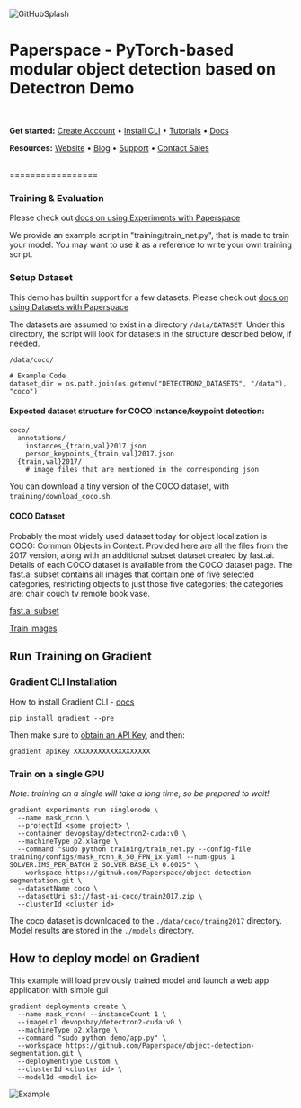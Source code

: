 ![GitHubSplash](https://user-images.githubusercontent.com/585865/65443342-e630d300-ddfb-11e9-9bcd-de1d2033ea60.png)

Paperspace - PyTorch-based modular object detection based on Detectron Demo
=================
<br>

**Get started:** [Create Account](https://www.paperspace.com/account/signup?gradient=true) • [Install CLI](https://docs.paperspace.com/gradient/get-started/install-the-cli) • [Tutorials](https://docs.paperspace.com/gradient/tutorials) • [Docs](https://docs.paperspace.com/gradient)

**Resources:** [Website](https://gradient.paperspace.com/) • [Blog](https://blog.paperspace.com/) • [Support](https://support.paperspace.com/hc/en-us) • [Contact Sales](https://use.paperspace.com/contact-sales)

<br>
=================

### Training & Evaluation

Please check out [docs on using Experiments with Paperspace](https://docs.paperspace.com/gradient/experiments/using-experiments)

We provide an example script in "training/train_net.py", that is made to train your model.
You may want to use it as a reference to write your own training script.

### Setup Dataset

This demo has builtin support for a few datasets.
Please check out [docs on using Datasets with Paperspace](https://docs.paperspace.com/gradient/experiments/using-experiments/experiment-datasets)

The datasets are assumed to exist in a directory `/data/DATASET`.
Under this directory, the script will look for datasets in the structure described below, if needed.
```
/data/coco/
```
```
# Example Code 
dataset_dir = os.path.join(os.getenv("DETECTRON2_DATASETS", "/data"), "coco")
```
#### Expected dataset structure for COCO instance/keypoint detection:

```
coco/
  annotations/
    instances_{train,val}2017.json
    person_keypoints_{train,val}2017.json
  {train,val}2017/
    # image files that are mentioned in the corresponding json
```
You can download a tiny version of the COCO dataset, with `training/download_coco.sh`.

#### COCO Dataset
Probably the most widely used dataset today for object localization is COCO: Common Objects in Context. Provided here are all the files from the 2017 version, along with an additional subset dataset created by fast.ai. Details of each COCO dataset is available from the COCO dataset page. The fast.ai subset contains all images that contain one of five selected categories, restricting objects to just those five categories; the categories are: chair couch tv remote book vase.

[fast.ai subset](https://s3.amazonaws.com/fast-ai-coco/coco_sample.tgz)

[Train images](https://s3.amazonaws.com/fast-ai-coco/train2017.zip)

## Run Training on Gradient

### Gradient CLI Installation

How to install Gradient CLI - [docs](https://docs.paperspace.com/gradient/get-started/install-the-cli)

```
pip install gradient --pre
```
Then make sure to [obtain an API Key](https://docs.paperspace.com/gradient/get-started/install-the-cli#obtaining-an-api-key), and then:
```
gradient apiKey XXXXXXXXXXXXXXXXXXX
```

### Train on a single GPU

_Note: training on a single will take a long time, so be prepared to wait!_

```
gradient experiments run singlenode \
  --name mask_rcnn \
  --projectId <some project> \
  --container devopsbay/detectron2-cuda:v0 \
  --machineType p2.xlarge \
  --command "sudo python training/train_net.py --config-file training/configs/mask_rcnn_R_50_FPN_1x.yaml --num-gpus 1 SOLVER.IMS_PER_BATCH 2 SOLVER.BASE_LR 0.0025" \
  --workspace https://github.com/Paperspace/object-detection-segmentation.git \
  --datasetName coco \
  --datasetUri s3://fast-ai-coco/train2017.zip \
  --clusterId <cluster id>
```
The coco dataset is downloaded to the `./data/coco/traing2017` directory.
Model results are stored in the `./models` directory.

## How to deploy model on Gradient

This example will load previously trained model and launch a web app application with simple gui 

```
gradient deployments create \
  --name mask_rcnn4 --instanceCount 1 \
  --imageUrl devopsbay/detectron2-cuda:v0 \
  --machineType p2.xlarge \
  --command "sudo python demo/app.py" \
  --workspace https://github.com/Paperspace/object-detection-segmentation.git \               
  --deploymentType Custom \
  --clusterId <cluster id> \
  --modelId <model id>
```
![Example](demo/samples/detect.jpeg?raw=true "Example Object Detection")